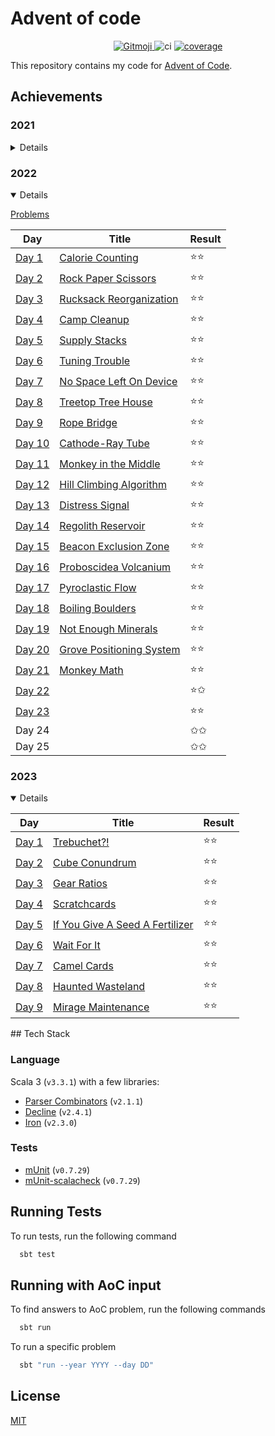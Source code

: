# Advent of code

<p style="text-align: center;">
	<a href="https://gitmoji.dev">
		<img src="https://img.shields.io/badge/gitmoji-%20😜%20😍-FFDD67.svg?style=flat-square"
			 alt="Gitmoji">
	</a>
    <img src="https://github.com/rlemaitre-ledger/advent-of-code/actions/workflows/ci.yml/badge.svg" alt="ci">
    <a href="https://codecov.io/gh/rlemaitre-ledger/advent-of-code">
        <img src="https://codecov.io/gh/rlemaitre-ledger/advent-of-code/branch/main/graph/badge.svg?token=5XW9EJ5SBD" alt="coverage"/>
    </a>
</p>

This repository contains my code for [Advent of Code](https://adventofcode.com/).

## Achievements

### 2021

<details>
    <summary>Details</summary>

[Problems](https://adventofcode.com/2021)

| Day                                                             | Title                                                           | Result |
|-----------------------------------------------------------------|-----------------------------------------------------------------|--------|
| [Day 1 ](src/main/scala/adventofcode/aoc2021/day01/Day01.scala) | [Sonar Sweep](https://adventofcode.com/2021/day/1)              | ⭐️⭐️   |
| [Day 2 ](src/main/scala/adventofcode/aoc2021/day02/Day02.scala) | [Dive!](https://adventofcode.com/2021/day/2)                    | ⭐️⭐️   |
| [Day 3 ](src/main/scala/adventofcode/aoc2021/day03/Day03.scala) | [Binary Diagnostic](https://adventofcode.com/2021/day/3)        | ⭐️⭐️   |
| [Day 4 ](src/main/scala/adventofcode/aoc2021/day04/Day04.scala) | [Giant Squid](https://adventofcode.com/2021/day/4)              | ⭐️⭐️   |
| Day 5                                                           | [Hydrothermal Venture](https://adventofcode.com/2021/day/5)     | ✩✩     |
| Day 6                                                           | [Lanternfish](https://adventofcode.com/2021/day/6)              | ✩✩     |
| Day 7                                                           | [The Treachery of Whales](https://adventofcode.com/2021/day/7)  | ✩✩     |
| Day 8                                                           | [Seven Segment Search](https://adventofcode.com/2021/day/8)     | ✩✩     |
| Day 9                                                           | [Smoke Basin](https://adventofcode.com/2021/day/9)              | ✩✩     |
| Day 10                                                          | [Syntax Scoring](https://adventofcode.com/2021/day/10)          | ✩✩     |
| Day 11                                                          | [Dumbo Octopus](https://adventofcode.com/2021/day/11)           | ✩✩     |
| Day 12                                                          | [Passage Pathing](https://adventofcode.com/2021/day/12)         | ✩✩     |
| Day 13                                                          | [Transparent Origami](https://adventofcode.com/2021/day/13)     | ✩✩     |
| Day 14                                                          | [Extended Polymerization](https://adventofcode.com/2021/day/14) | ✩✩     |
| Day 15                                                          | [Chiton](https://adventofcode.com/2021/day/15)                  | ✩✩     |
| Day 16                                                          | [Packet Decoder](https://adventofcode.com/2021/day/16)          | ✩✩     |
| Day 17                                                          | [Trick Shot](https://adventofcode.com/2021/day/17)              | ✩✩     |
| Day 18                                                          | [Snailfish](https://adventofcode.com/2021/day/18)               | ✩✩     |
| Day 19                                                          | [Beacon Scanner](https://adventofcode.com/2021/day/19)          | ✩✩     |
| Day 20                                                          | [Trench Map](https://adventofcode.com/2021/day/20)              | ✩✩     |
| Day 21                                                          | [Dirac Dice](https://adventofcode.com/2021/day/21)              | ✩✩     |
| Day 22                                                          | [Reactor Reboot](https://adventofcode.com/2021/day/22)          | ✩✩     |
| Day 23                                                          | [Amphipod](https://adventofcode.com/2021/day/23)                | ✩✩     |
| Day 24                                                          | [Arithmetic Logic Unit](https://adventofcode.com/2021/day/24)   | ✩✩     |
| Day 25                                                          | [Sea Cucumber](https://adventofcode.com/2021/day/25)            | ✩✩     |

</details>

### 2022

<details open="open">
    <summary>Details</summary>

[Problems](https://adventofcode.com/2022)

| Day                                                             | Title                                                            | Result |
|-----------------------------------------------------------------|------------------------------------------------------------------|--------|
| [Day 1 ](src/main/scala/adventofcode/aoc2022/day01/Day01.scala) | [ Calorie Counting](https://adventofcode.com/2022/day/1)         | ⭐️⭐️   |
| [Day 2 ](src/main/scala/adventofcode/aoc2022/day02/Day02.scala) | [Rock Paper Scissors](https://adventofcode.com/2022/day/2)       | ⭐️⭐️   |
| [Day 3 ](src/main/scala/adventofcode/aoc2022/day03/Day03.scala) | [Rucksack Reorganization](https://adventofcode.com/2022/day/3)   | ⭐️⭐️   |
| [Day 4 ](src/main/scala/adventofcode/aoc2022/day04/Day04.scala) | [Camp Cleanup](https://adventofcode.com/2022/day/4)              | ⭐️⭐️   |
| [Day 5 ](src/main/scala/adventofcode/aoc2022/day05/Day05.scala) | [Supply Stacks](https://adventofcode.com/2022/day/5)             | ⭐️⭐️   |
| [Day 6 ](src/main/scala/adventofcode/aoc2022/day06/Day06.scala) | [Tuning Trouble](https://adventofcode.com/2022/day/6)            | ⭐️⭐️   |
| [Day 7 ](src/main/scala/adventofcode/aoc2022/day07/Day07.scala) | [No Space Left On Device](https://adventofcode.com/2022/day/7)   | ⭐️⭐️   |
| [Day 8 ](src/main/scala/adventofcode/aoc2022/day08/Day08.scala) | [Treetop Tree House](https://adventofcode.com/2022/day/8)        | ⭐️⭐️   |
| [Day 9 ](src/main/scala/adventofcode/aoc2022/day09/Day09.scala) | [Rope Bridge](https://adventofcode.com/2022/day/9)               | ⭐️⭐️   |
| [Day 10](src/main/scala/adventofcode/aoc2022/day10/Day10.scala) | [Cathode-Ray Tube](https://adventofcode.com/2022/day/10)         | ⭐️⭐️   |
| [Day 11](src/main/scala/adventofcode/aoc2022/day11/Day11.scala) | [Monkey in the Middle](https://adventofcode.com/2022/day/11)     | ⭐️⭐️   |
| [Day 12](src/main/scala/adventofcode/aoc2022/day12/Day12.scala) | [Hill Climbing Algorithm](https://adventofcode.com/2022/day/12)  | ⭐️⭐️   |
| [Day 13](src/main/scala/adventofcode/aoc2022/day13/Day13.scala) | [Distress Signal](https://adventofcode.com/2022/day/13)          | ⭐️⭐️   |
| [Day 14](src/main/scala/adventofcode/aoc2022/day14/Day14.scala) | [Regolith Reservoir](https://adventofcode.com/2022/day/14)       | ⭐️⭐️   |
| [Day 15](src/main/scala/adventofcode/aoc2022/day15/Day15.scala) | [Beacon Exclusion Zone](https://adventofcode.com/2022/day/15)    | ⭐️⭐️   |
| [Day 16](src/main/scala/adventofcode/aoc2022/day16/Day16.scala) | [Proboscidea Volcanium](https://adventofcode.com/2022/day/16)    | ⭐️⭐️   |
| [Day 17](src/main/scala/adventofcode/aoc2022/day17/Day17.scala) | [Pyroclastic Flow](https://adventofcode.com/2022/day/17)         | ⭐️⭐️   |
| [Day 18](src/main/scala/adventofcode/aoc2022/day18/Day18.scala) | [Boiling Boulders](https://adventofcode.com/2022/day/18)         | ⭐️⭐️   |
| [Day 19](src/main/scala/adventofcode/aoc2022/day19/Day19.scala) | [Not Enough Minerals](https://adventofcode.com/2022/day/19)      | ⭐️⭐️   |
| [Day 20](src/main/scala/adventofcode/aoc2022/day20/Day20.scala) | [Grove Positioning System](https://adventofcode.com/2022/day/20) | ⭐️⭐️   |
| [Day 21](src/main/scala/adventofcode/aoc2022/day21/Day21.scala) | [Monkey Math](https://adventofcode.com/2022/day/21)              | ⭐️⭐️   |
| [Day 22](src/main/scala/adventofcode/aoc2022/day22/Day22.scala) | [](https://adventofcode.com/2022/day/22)                         | ⭐️✩    |
| [Day 23](src/main/scala/adventofcode/aoc2022/day23/Day23.scala) | [](https://adventofcode.com/2022/day/23)                         | ⭐️⭐️   |
| Day 24                                                          | [](https://adventofcode.com/2022/day/24)                         | ✩✩     |
| Day 25                                                          | [](https://adventofcode.com/2022/day/25)                         | ✩✩     |

</details>

### 2023

<details open="open">
    <summary>Details</summary>

| Day                                                            | Title                                                                  | Result |
|----------------------------------------------------------------|------------------------------------------------------------------------|--------|
| [Day 1](src/main/scala/adventofcode/aoc2023/day01/Day01.scala) | [Trebuchet?!](https://adventofcode.com/2023/day/1)                     | ⭐️⭐️   |
| [Day 2](src/main/scala/adventofcode/aoc2023/day02/Day02.scala) | [Cube Conundrum](https://adventofcode.com/2023/day/2)                  | ⭐️⭐️   |
| [Day 3](src/main/scala/adventofcode/aoc2023/day03/Day03.scala) | [Gear Ratios](https://adventofcode.com/2023/day/3)                     | ⭐️⭐️   |
| [Day 4](src/main/scala/adventofcode/aoc2023/day04/Day04.scala) | [Scratchcards](https://adventofcode.com/2023/day/4)                    | ⭐️⭐️   |
| [Day 5](src/main/scala/adventofcode/aoc2023/day05/Day05.scala) | [If You Give A Seed A Fertilizer](https://adventofcode.com/2023/day/5) | ⭐️⭐️   |
| [Day 6](src/main/scala/adventofcode/aoc2023/day06/Day06.scala) | [Wait For It](https://adventofcode.com/2023/day/6)                     | ⭐️⭐️   |
| [Day 7](src/main/scala/adventofcode/aoc2023/day07/Day07.scala) | [Camel Cards](https://adventofcode.com/2023/day/7)                     | ⭐️⭐️   |
| [Day 8](src/main/scala/adventofcode/aoc2023/day08/Day08.scala) | [Haunted Wasteland](https://adventofcode.com/2023/day/8)               | ⭐️⭐️   |
| [Day 9](src/main/scala/adventofcode/aoc2023/day09/Day09.scala) | [Mirage Maintenance](https://adventofcode.com/2023/day/9)              | ⭐️⭐️   |

</details>
## Tech Stack

### Language

Scala 3 (`v3.3.1`) with a few libraries:
- [Parser Combinators](https://github.com/scala/scala-parser-combinators) (`v2.1.1`)
- [Decline](https://github.com/bkirwi/decline) (`v2.4.1`)
- [Iron](https://github.com/Iltotore/iron) (`v2.3.0`)

### Tests
- [mUnit](https://scalameta.org/munit/) (`v0.7.29`)
- [mUnit-scalacheck](https://scalameta.org/munit/docs/integrations/scalacheck.html) (`v0.7.29`)

## Running Tests

To run tests, run the following command

```bash
  sbt test
```

## Running with AoC input

To find answers to AoC problem, run the following commands

```bash
  sbt run
```

To run a specific problem

```bash
  sbt "run --year YYYY --day DD"
```

## License

[MIT](https://choosealicense.com/licenses/mit/)
